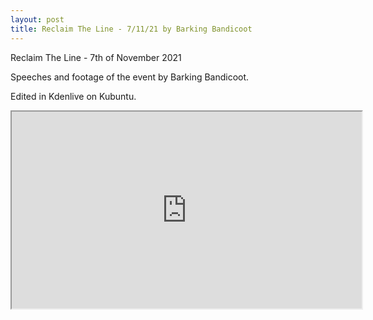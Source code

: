 ```yaml
---
layout: post
title: Reclaim The Line - 7/11/21 by Barking Bandicoot
---
```



Reclaim The Line - 7th of November 2021

Speeches and footage of the event by Barking Bandicoot.

Edited in Kdenlive on Kubuntu.

<iframe id="lbry-iframe" width="560" height="315" src="https://lbry.tv/$/embed/reclaimtheline/9d0fc6ea89707a0e06307060695edb9fdfd2c85e?" allowfullscreen></iframe>
